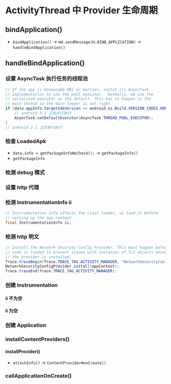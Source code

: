 # ActivityThread 中 Provider 生命周期

## bindApplication()

- `bindApplication()` -> `mH.sendMessage(H.BIND_APPLICATION)` -> `handleBindApplication()`

## handleBindApplication()

### 设置 AsyncTask 执行任务的线程池

```java
// If the app is Honeycomb MR1 or earlier, switch its AsyncTask
// implementation to use the pool executor.  Normally, we use the
// serialized executor as the default. This has to happen in the
// main thread so the main looper is set right.
if (data.appInfo.targetSdkVersion <= android.os.Build.VERSION_CODES.HONEYCOMB_MR1) {
    // android 3.1 之前并行执行
    AsyncTask.setDefaultExecutor(AsyncTask.THREAD_POOL_EXECUTOR);
}
// android 3.1 之后串行执行
```

### 检查 LoadedApk

- `data.info = getPackageInfoNoCheck();` -> `getPackageInfo()`
- <a herf="/android/framework/components/at-activity-lifecycle.md#get-package-info">`getPackageInfo`</a>

### 检测 debug 模式

### 设置 http 代理

### 检测 InstrumentationInfo ii

```java
// Instrumentation info affects the class loader, so load it before 
// setting up the app context.
final InstrumentationInfo ii;
```

### 检测 http 明文

```java
// Install the Network Security Config Provider. This must happen before the application
// code is loaded to prevent issues with instances of TLS objects being created before
// the provider is installed.
Trace.traceBegin(Trace.TRACE_TAG_ACTIVITY_MANAGER, "NetworkSecurityConfigProvider.install");
NetworkSecurityConfigProvider.install(appContext);
Trace.traceEnd(Trace.TRACE_TAG_ACTIVITY_MANAGER);
```

### 创建 Instrumentation

#### ii 不为空

#### ii 为空

### 创建 Application

### installContentProviders()

#### installProvider()

- `attachInfo()` -> `ContentProvider#onCreate()`

### callApplicationOnCreate()